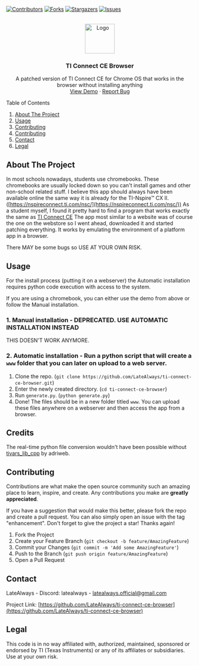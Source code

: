 [![Contributors][contributors-shield]][contributors-url]
[![Forks][forks-shield]][forks-url]
[![Stargazers][stars-shield]][stars-url]
[![Issues][issues-shield]][issues-url]



<!-- PROJECT LOGO -->
<br />
<div align="center">
  <a href="https://github.com/LateAlways/ti-connect-ce-browser">
    <img src="https://wiki.tiplanet.org/images/c/cc/TI_Connect_CE_logo.png" alt="Logo" width="80" height="80">
  </a>

<h3 align="center">TI Connect CE Browser</h3>

  <p align="center">
    A patched version of TI Connect CE for Chrome OS that works in the browser without installing anything
    <br />
    <a href="https://ticonnectce.latealways.dev/">View Demo</a>
    ·
    <a href="https://github.com/LateAlways/ti-connect-ce-browser/issues">Report Bug</a>
  </p>
</div>



<!-- TABLE OF CONTENTS -->
<summary>Table of Contents</summary>
<ol>
  <li>
    <a href="#about-the-project">About The Project</a>
  </li>
  <li>
    <a href="#getting-started">Usage</a>
  </li>
  <li><a href="#credits">Contributing</a></li>
  <li><a href="#contributing">Contributing</a></li>
  <li><a href="#contact">Contact</a></li>
  <li><a href="#legal">Legal</a></li>
</ol>



<!-- ABOUT THE PROJECT -->
## About The Project

In most schools nowadays, students use chromebooks. These chromebooks are usually locked down so you can't install games and other non-school related stuff. I believe this app should always have been available online the same way it is already for the TI-Nspire™ CX II. ([https://nspireconnect.ti.com/nsc/](https://nspireconnect.ti.com/nsc/)) As a student myself, I found it pretty hard to find a program that works exactly the same as [TI Connect CE](https://education.ti.com/en/products/computer-software/ti-connect-ce-sw) The app most similar to a website was of course the one on the webstore so I went ahead, downloaded it and started patching everything. It works by emulating the environment of a platform app in a browser.

There MAY be some bugs so USE AT YOUR OWN RISK.


## Usage

For the install process (putting it on a webserver) the Automatic installation requires python code execution with access to the system.

If you are using a chromebook, you can either use the demo from above or follow the Manual installation.

### 1. Manual installation - DEPRECATED. USE AUTOMATIC INSTALLATION INSTEAD
THIS DOESN'T WORK ANYMORE.
### 2. Automatic installation - Run a python script that will create a `www` folder that you can later on upload to a web server.
1. Clone the repo. (`git clone https://github.com/LateAlways/ti-connect-ce-browser.git`)
2. Enter the newly created directory. (`cd ti-connect-ce-browser`)
3. Run `generate.py`. (`python generate.py`)
4. Done! The files should be in a new folder titled `www`. You can upload these files anywhere on a webserver and then access the app from a browser.

## Credits

The real-time python file conversion wouldn't have been possible without [tivars_lib_cpp](https://github.com/adriweb/tivars_lib_cpp) by adriweb.

## Contributing

Contributions are what make the open source community such an amazing place to learn, inspire, and create. Any contributions you make are **greatly appreciated**.

If you have a suggestion that would make this better, please fork the repo and create a pull request. You can also simply open an issue with the tag "enhancement".
Don't forget to give the project a star! Thanks again!

1. Fork the Project
2. Create your Feature Branch (`git checkout -b feature/AmazingFeature`)
3. Commit your Changes (`git commit -m 'Add some AmazingFeature'`)
4. Push to the Branch (`git push origin feature/AmazingFeature`)
5. Open a Pull Request


## Contact

LateAlways - Discord: latealways - latealways.official@gmail.com

Project Link: [https://github.com/LateAlways/ti-connect-ce-browser](https://github.com/LateAlways/ti-connect-ce-browser)

## Legal

This code is in no way affiliated with, authorized, maintained, sponsored or endorsed by TI (Texas Instruments) or any of its affiliates or subsidiaries. Use at your own risk.

<!-- MARKDOWN LINKS & IMAGES -->
<!-- https://www.markdownguide.org/basic-syntax/#reference-style-links -->
[contributors-shield]: https://img.shields.io/github/contributors/LateAlways/ti-connect-ce-browser.svg?style=for-the-badge
[contributors-url]: https://github.com/LateAlways/ti-connect-ce-browser/graphs/contributors
[forks-shield]: https://img.shields.io/github/forks/LateAlways/ti-connect-ce-browser.svg?style=for-the-badge
[forks-url]: https://github.com/LateAlways/ti-connect-ce-browser/network/members
[stars-shield]: https://img.shields.io/github/stars/LateAlways/ti-connect-ce-browser.svg?style=for-the-badge
[stars-url]: https://github.com/LateAlways/ti-connect-ce-browser/stargazers
[issues-shield]: https://img.shields.io/github/issues/LateAlways/ti-connect-ce-browser.svg?style=for-the-badge
[issues-url]: https://github.com/LateAlways/ti-connect-ce-browser/issues
